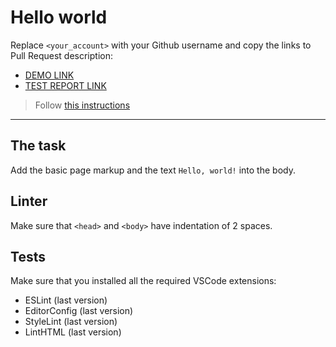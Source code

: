 # Hello world

Replace `<your_account>` with your Github username and copy the links to Pull Request description:
- [DEMO LINK](https://asya-bm.github.io/layout_hello-world/)
- [TEST REPORT LINK](https://asya-bm.github.io/layout_hello-world/report/html_report/) 

> Follow [this instructions](https://mate-academy.github.io/layout_task-guideline/#how-to-solve-the-layout-tasks-on-github)
___

## The task

Add the basic page markup and the text `Hello, world!` into the body.

## Linter

Make sure that `<head>` and `<body>` have indentation of 2 spaces.

## Tests

Make sure that you installed all the required VSCode extensions:

- ESLint (last version)
- EditorConfig (last version)
- StyleLint (last version)
- LintHTML (last version)
